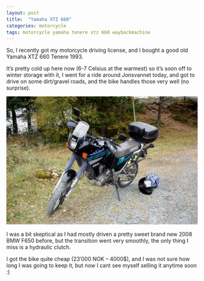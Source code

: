 ```yaml
---
layout: post
title:  "Yamaha XTZ 660"
categories: motorcycle
tags: motorcycle yamaha tenere xtz 660 waybackmachine
---
```


So, I recently got my motorcycle driving license, and I bought a good old Yamaha XTZ 660 Tenere 1993.

It’s pretty cold up here now (6-7 Celsius at the warmest) so it’s soon off to winter storage with it, I went for a ride around Jonsvannet today, and got to drive on some dirt/gravel roads, and the bike handles those very well (no surprise).

![Yamaha Tenere XTZ 660](/images/2009-tenere.jpg)

I was a bit skeptical as I had mostly driven a pretty sweet brand new 2008 BMW F650 before, but the transition went very smoothly, the only thing I miss is a hydraulic clutch.

I got the bike quite cheap (23′000 NOK – 4000$), and I was not sure how long I was going to keep it, but now I cant see myself selling it anytime soon :)
